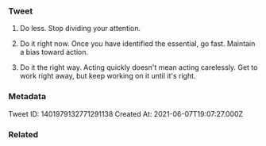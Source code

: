 ### Tweet
1) Do less. Stop dividing your attention.

2) Do it right now. Once you have identified the essential, go fast. Maintain a bias toward action.

3) Do it the right way. Acting quickly doesn't mean acting carelessly. Get to work right away, but keep working on it until it's right.

### Metadata
Tweet ID: 1401979132771291138
Created At: 2021-06-07T19:07:27.000Z

### Related

